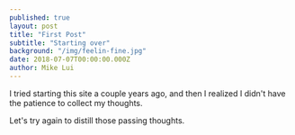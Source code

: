 ```yaml
---
published: true
layout: post
title: "First Post"
subtitle: "Starting over"
background: "/img/feelin-fine.jpg"
date: 2018-07-07T00:00:00.000Z
author: Mike Lui
---
```


I tried starting this site a couple years ago, and then I realized I didn't have the patience to collect my thoughts.

Let's try again to distill those passing thoughts.

